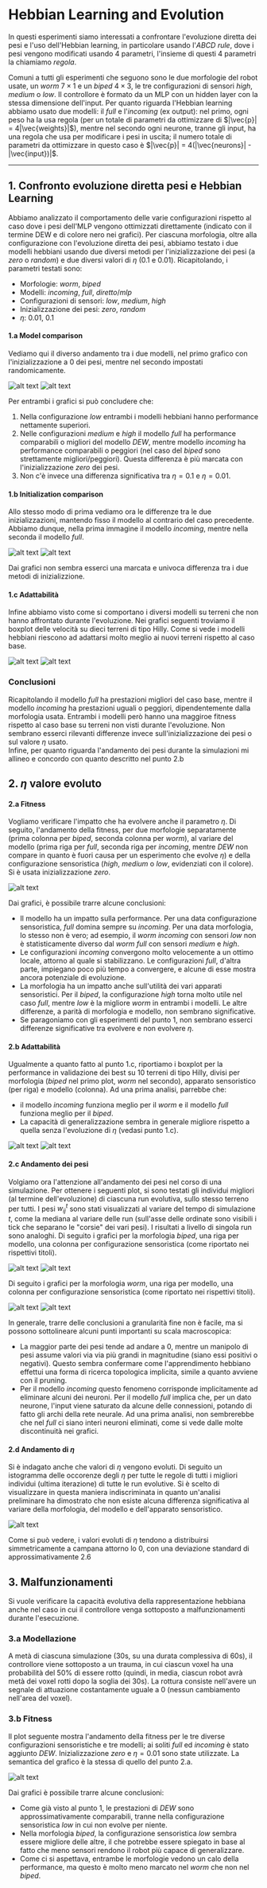 # **Hebbian Learning and Evolution**
In questi esperimenti siamo interessati a confrontare l'evoluzione diretta dei pesi e l'uso dell'Hebbian learning, in particolare usando l'$ABCD~rule$, dove i pesi vengono modificati usando 4 parametri, l'insieme di questi 4 parametri la chiamiamo $regola$. 

Comuni a tutti gli esperimenti che seguono sono le due morfologie del robot usate, un $worm~7\times1$ e un $biped~4\times3$, le tre configurazioni di sensori $high$, $medium$ o $low$. Il controllore è formato da un MLP con un hidden layer con la stessa dimensione dell'input. Per quanto riguarda l'Hebbian learning abbiamo usato due modelli: il $full$ e l'$incoming$ (ex output): nel primo, ogni peso ha la usa regola (per un totale di parametri da ottimizzare di $|\vec{p}| = 4|\vec{weights}|$), mentre nel secondo ogni neurone, tranne gli input, ha una regola che usa per modificare i pesi in uscita; il numero totale di parametri da ottimizzare in questo caso è $|\vec{p}| = 4(|\vec{neurons}| - |\vec{input})|$. 

---






## **1. Confronto evoluzione diretta pesi e Hebbian Learning**

Abbiamo analizzato il comportamento delle varie configurazioni rispetto al caso dove i pesi dell'MLP vengono ottimizzati direttamente (indicato con il termine DEW e di colore nero nei grafici). Per ciascuna morfologia, oltre alla configurazione con l'evoluzione diretta dei pesi, abbiamo testato i due modelli hebbiani usando due diversi metodi per l'inizializzazione dei pesi (a $zero$ o $random$) e due diversi valori di $\eta$ (0.1 e 0.01). Ricapitolando, i parametri testati sono:

*   Morfologie: $worm$, $biped$ 
*   Modelli: $incoming$, $full$, $diretto/mlp$
*   Configurazioni di sensori: $low$, $medium$, $high$
*   Inizializzazione dei pesi: $zero$, $random$
*   $\eta$: 0.01, 0.1



#### **1.a Model comparison**
Vediamo qui il diverso andamento tra i due modelli, nel primo grafico con l'inizializzazione a 0 dei pesi, mentre nel secondo impostati randomicamente. 

![alt text](images/andrea_fitness_by_model_zero.png)
![alt text](images/andrea_fitness_by_model_random.png)

Per entrambi i grafici si può concludere che:
1. Nella configurazione $low$ entrambi i modelli hebbiani hanno performance nettamente superiori.
2. Nelle configurazioni $medium$ e $high$ il modello $full$ ha performance comparabili o migliori del modello $DEW$, mentre modello $incoming$ ha performance comparabili o peggiori (nel caso del $biped$ sono strettamente migliori/peggiori). Questa differenza è più marcata con l'inizializzazione $zero$ dei pesi.
3. Non c'è invece una differenza significativa tra $\eta = 0.1$ e $\eta = 0.01$.

#### **1.b Initialization comparison**

Allo stesso modo di prima vediamo ora le differenze tra le due inizializzazioni, mantendo fisso il modello al contrario del caso precedente. Abbiamo dunque, nella prima immagine il modello $incoming$, mentre nella seconda il modello $full$.

![alt text](images/andrea_fitness_by_init_incoming.png)
![alt text](images/andrea_fitness_by_init_full.png)

Dai grafici non sembra esserci una marcata e univoca differenza tra i due metodi di inizializzione.

#### **1.c Adattabilità**
Infine abbiamo visto come si comportano i diversi modelli su terreni che non hanno affrontato durante l'evoluzione.
Nei grafici seguenti troviamo il boxplot delle velocità su dieci terreni di tipo Hilly. 
Come si vede i modelli hebbiani riescono ad adattarsi molto meglio ai nuovi terreni rispetto al caso base. 

![alt text](images/andrea_val_worm.png)
![alt text](images/andrea_val_biped.png)

### **Conclusioni**
Ricapitolando il modello $full$ ha prestazioni migliori del caso base, mentre il modello $incoming$ ha prestazioni uguali o peggiori, dipendentemente dalla morfologia usata. Entrambi i modelli però hanno una maggiroe fitness rispetto al caso base su terreni non visti durante l'evoluzione.
Non sembrano esserci rilevanti differenze invece sull'inizializzazione dei pesi o sul valore $\eta$ usato.  
Infine, per quanto riguarda l'andamento dei pesi durante la simulazioni mi allineo e concordo con quanto descritto nel punto 2.b

## **2. $\eta$ valore evoluto**

#### **2.a Fitness**

Vogliamo verificare l'impatto che ha evolvere anche il parametro $\eta$. 
Di seguito, l'andamento della fitness, per due morfologie separatamente (prima colonna per $biped$, seconda colonna per $worm$), al variare del modello (prima riga per $full$, seconda riga per $incoming$, mentre $DEW$ non compare in quanto è fuori causa per un esperimento che evolve $\eta$) e della configurazione sensoristica ($high$, $medium$ o $low$, evidenziati con il colore). Si è usata inizializzazione $zero$.

![alt text](images/federico_fitness_eta.png)

Dai grafici, è possibile trarre alcune conclusioni: 
* Il modello ha un impatto sulla performance. Per una data configurazione sensoristica, $full$ domina sempre su $incoming$. Per una data morfologia, lo stesso non è vero; ad esempio, il $worm~incoming$ con sensori $low$ non è statisticamente diverso dal $worm~full$ con sensori $medium$ e $high$. 
* Le configurazioni $incoming$ convergono molto velocemente a un ottimo locale, attorno al quale si stabilizzano. Le configurazioni $full$, d'altra parte, impiegano poco più tempo a convergere, e alcune di esse mostra ancora potenziale di evoluzione.
* La morfologia ha un impatto anche sull'utilità dei vari apparati sensoristici. Per il $biped$, la configurazione $high$ torna molto utile nel caso $full$, mentre $low$ è la migliore $worm$ in entrambi i modelli. Le altre differenze, a parità di morfologia e modello, non sembrano significative.
* Se paragoniamo con gli esperimenti del punto 1, non sembrano esserci differenze significative tra evolvere e non evolvere $\eta$.

#### **2.b Adattabilità**

Ugualmente a quanto fatto al punto 1.c, riportiamo i boxplot per la performance in validazione dei best su 10 terreni di tipo Hilly, divisi per morfologia ($biped$ nel primo plot, $worm$ nel secondo), apparato sensoristico (per riga) e modello (colonna). Ad una prima analisi, parrebbe che:
* il modello $incoming$ funziona meglio per il $worm$ e il modello $full$ funziona meglio per il $biped$.
* La capacità di generalizzazione sembra in generale migliore rispetto a quella senza l'evoluzione di $\eta$ (vedasi punto 1.c).

![alt text](images/federico_val_eta_worm.png)
![alt text](images/federico_val_eta_worm.png)

#### **2.c Andamento dei pesi**

Volgiamo ora l'attenzione all'andamento dei pesi nel corso di una simulazione. Per ottenere i seguenti plot, si sono testati gli individui migliori (al termine dell'evoluzione) di ciascuna run evolutiva, sullo stesso terreno per tutti. I pesi $w_{ij}^t$ sono stati visualizzati al variare del tempo di simulazione $t$, come la mediana al variare delle run (sull'asse delle ordinate sono visibili i tick che separano le "corsie" dei vari pesi). I risultati a livello di singola run sono analoghi.
Di seguito i grafici per la morfologia $biped$, una riga per modello, una colonna per configurazione sensoristica (come riportato nei rispettivi titoli).

![alt text](images/federico_weights_biped_incoming.png)
![alt text](images/federico_weights_biped_full.png)

Di seguito i grafici per la morfologia $worm$, una riga per modello, una colonna per configurazione sensoristica (come riportato nei rispettivi titoli).

![alt text](images/federico_weights_worm_incoming.png)
![alt text](images/federico_weights_worm_full.png)

In generale, trarre delle conclusioni a granularità fine non è facile, ma si possono sottolineare alcuni punti importanti su scala macroscopica:
* La maggior parte dei pesi tende ad andare a $0$, mentre un manipolo di pesi assume valori via via più grandi in magnitudine (siano essi positivi o negativi). Questo sembra confermare come l'apprendimento hebbiano effettui una forma di ricerca topologica implicita, simile a quanto avviene con il pruning.
* Per il modello $incoming$ questo fenomeno corrisponde implicitamente ad eliminare alcuni dei neuroni. Per il modello $full$ implica che, per un dato neurone, l'input viene saturato da alcune delle connessioni, potando di fatto gli archi della rete neurale. Ad una prima analisi, non sembrerebbe che nel $full$ ci siano interi neuroni eliminati, come si vede dalle molte discontinuità nei grafici.

#### **2.d Andamento di $\eta$**

Si è indagato anche che valori di $\eta$ vengono evoluti. Di seguito un istogramma delle occorenze degli $\eta$ per tutte le regole di tutti i migliori individui (ultima iterazione) di tutte le run evolutive. Si è scelto di visualizzare in questa maniera indiscriminata in quanto un'analisi preliminare ha dimostrato che non esiste alcuna differenza significativa al variare della morfologia, del modello e dell'apparato sensoristico.

![alt text](images/federico_eta_hist.png)

Come si può vedere, i valori evoluti di $\eta$ tendono a distribuirsi simmetricamente a campana attorno lo $0$, con una deviazione standard di approssimativamente $2.6$

## **3. Malfunzionamenti**

Si vuole verificare la capacità evolutiva della rappresentazione hebbiana anche nel caso in cui il controllore venga sottoposto a malfunzionamenti durante l'esecuzione.

### **3.a Modellazione**

A metà di ciascuna simulazione ($30$s, su una durata complessiva di $60$s), il controllore viene sottoposto a un trauma, in cui ciascun voxel ha una probabilità del $50\%$ di essere rotto (quindi, in media, ciascun robot avrà metà dei voxel rotti dopo la soglia dei $30$s). La rottura consiste nell'avere un segnale di attuazione costantamente uguale a $0$ (nessun cambiamento nell'area del voxel).

### **3.b Fitness**

Il plot seguente mostra l'andamento della fitness per le tre diverse configurazioni sensoristiche e tre modelli; ai soliti $full$ ed $incoming$ è stato aggiunto $DEW$. Inizializzazione $zero$ e $\eta = 0.01$ sono state utilizzate. La semantica del grafico è la stessa di quello del punto 2.a.

![alt text](images/federico_fitness_broken.png)

Dai grafici è possibile trarre alcune conclusioni:
* Come già visto al punto 1, le prestazioni di $DEW$ sono approssimativamente comparabili, tranne nella configurazione sensoristica $low$ in cui non evolve per niente.
* Nella morfologia $biped$, la configurazione sensoristica $low$ sembra essere migliore delle altre, il che potrebbe essere spiegato in base al fatto che meno sensori rendono il robot più capace di generalizzare.
* Come ci si aspettava, entrambe le morfologie vedono un calo della performance, ma questo è molto meno marcato nel $worm$ che non nel $biped$.
